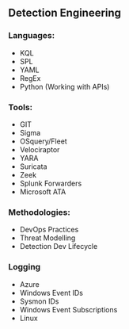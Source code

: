 
## Detection Engineering

### Languages:
 - KQL
 - SPL
 - YAML
 - RegEx
 - Python (Working with APIs)


### Tools:
 - GIT
 - Sigma
 - OSquery/Fleet
 - Velociraptor
 - YARA
 - Suricata
 - Zeek
 - Splunk Forwarders
 - Microsoft ATA


### Methodologies:
 - DevOps Practices
 - Threat Modelling
 - Detection Dev Lifecycle
 
 
### Logging
 - Azure
 - Windows Event IDs
 - Sysmon IDs
 - Windows Event Subscriptions
 - Linux
